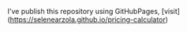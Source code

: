 I've publish this repository using GitHubPages, [visit] (https://selenearzola.github.io/pricing-calculator)
